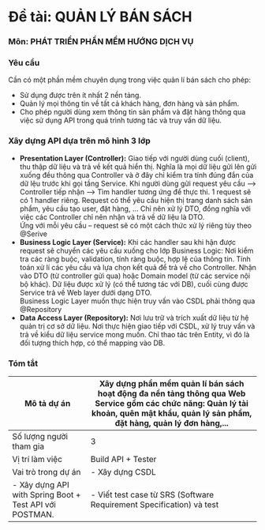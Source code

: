 # Đề tài: QUẢN LÝ BÁN SÁCH 
### Môn: PHÁT TRIỂN PHẦN MỀM HƯỚNG DỊCH VỤ  
### Yêu cầu
Cần có một phần mềm chuyên dụng trong việc quản lí bán sách cho phép:
-	Sử dụng được trên ít nhất 2 nền tảng.
-	Quản lý mọi thông tin về tất cả khách hàng, đơn hàng và sản phẩm.
-	Cho phép người dùng xem thông tin sản phẩm và đặt hàng thông qua việc sử dụng API trong quá trình tương tác và truy vấn dữ liệu.
### Xây dựng API dựa trên mô hình 3 lớp
- **Presentation Layer (Controller):** Giao tiếp với người dùng cuối (client), thu thập dữ liệu và trả về kết quả hiển thị. Nghĩa là mọi dữ liệu gửi lên gửi xuống đều thông qua Controller và ở đây chỉ kiểm tra tính đúng đắn của dữ lệu trước khi gọi tầng Service.
Khi người dùng gửi request yêu cầu -->  Controller tiếp nhận --> Tìm handler tương ứng để thực thi. 1 request sẽ có 1 handler riêng. Request có thể yêu cầu hiện thị trang danh sách sản phẩm, yêu cầu tạo user, đặt hàng, … Chỉ nên xử lý DTO, đồng nghĩa với việc các Controller chỉ nên nhận và trả về dữ liệu là DTO.  
Ứng với mỗi yêu cầu – request sẽ có một cách thức xử lý riêng tùy theo @Serive  
- **Business Logic Layer (Service):** Khi các handler sau khi hận được request sẽ chuyển các yêu cầu xuống cho lớp Business Logic: Nơi kiểm tra các ràng buộc, validation, tính ràng buộc, hợp lệ của thông tin. Tính toán xử lí các yêu cầu và lựa chọn kết quả để trả về cho Controller. Nhận vào DTO (từ controller gửi qua) hoặc Domain model (từ các service nội bộ khác). Dữ liệu được xử lý (có thể tương tác với DB), cuối cùng được Service trả về Web layer dưới dạng DTO.  
Business Logic Layer muốn thực hiện truy vấn vào CSDL phải thông qua @Repository  
- **Data Access Layer (Repository):**
Nơi lưu trữ và trích xuất dữ liệu từ hệ quản trị cơ sở dữ liệu. Nơi thực hiện giao tiếp với CSDL, xử lý truy vấn và trả về kiểu dữ liệu service mong muốn. Chỉ thao tác trên Entity, vì đó là đối tượng thích hợp, có thể mapping vào DB. 
### Tóm tắt
| Mô tả dự án | Xây dựng phần mềm quản lí bán sách hoạt động đa nền tảng thông qua Web Service gồm các chức năng: Quản lý tài khoản, quên mật khẩu, quản lý sản phẩm, đặt hàng, quản lý đơn hàng,... |
|--------------|-------|
| Số lượng người tham gia | 3 | 
| Vị trí làm việc | Build API + Tester |
| Vai trò trong dự án | - Xây dựng CSDL |
- Xây dựng API with Spring Boot + Test API với POSTMAN.| - Viết test case từ SRS (Software Requirement Specification) và test| - Quản lý lỗi bằng excel - Tạo báo cáo | 
